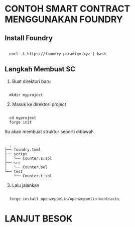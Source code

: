 # CONTOH SMART CONTRACT MENGGUNAKAN FOUNDRY

## Install Foundry
<pre><code>
  curl -L https://foundry.paradigm.xyz | bash
</code></pre>

## Langkah Membuat SC
1. Buat direktori baru
<pre><code>
  mkdir myproject
</code></pre>

 2. Masuk ke direktori project
<pre><code>
  cd myproject
  forge init
</code></pre>

Itu akan membuat struktur seperti dibawah
<pre><code>
  .
├── foundry.toml
├── script
│   └── Counter.s.sol
├── src
│   └── Counter.sol
└── test
    └── Counter.t.sol
</code></pre>

3. Lalu jalankan
<pre><code>
  forge install openzeppelin/openzeppelin-contracts
</code></pre>

# LANJUT BESOK
